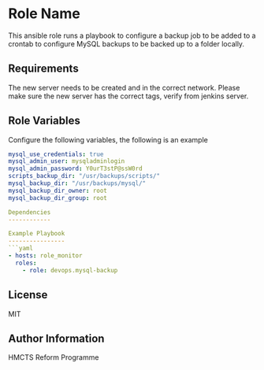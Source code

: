 Role Name
====================

This ansible role runs a playbook to configure a backup job to be added to a crontab to configure MySQL backups to be backed up to a folder locally.


Requirements
------------

The new server needs to be created and in the correct network.
Please make sure the new server has the correct tags, verify from jenkins server.


Role Variables
-------------
Configure the following variables, the following is an example

```yaml
mysql_use_credentials: true
mysql_admin_user: mysqladminlogin
mysql_admin_password: Y0urT3stP@ssW0rd
scripts_backup_dir: "/usr/backups/scripts/"
mysql_backup_dir: "/usr/backups/mysql/"
mysql_backup_dir_owner: root
mysql_backup_dir_group: root

Dependencies
------------

Example Playbook
----------------
```yaml
- hosts: role_monitor
  roles:
    - role: devops.mysql-backup
```

License
-------
MIT


Author Information
------------------
HMCTS Reform Programme
